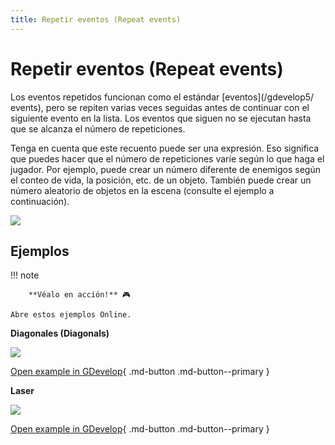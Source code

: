 ```yaml
---
title: Repetir eventos (Repeat events)
---
```

# Repetir eventos (Repeat events)

Los eventos repetidos funcionan como el estándar [eventos](/gdevelop5/ events), pero se repiten varias veces seguidas antes de continuar con el siguiente evento en la lista. Los eventos que siguen no se ejecutan hasta que se alcanza el número de repeticiones.

Tenga en cuenta que este recuento puede ser una expresión. Eso significa que puedes hacer que el número de repeticiones varíe según lo que haga el jugador. Por ejemplo, puede crear un número diferente de enemigos según el conteo de vida, la posición, etc. de un objeto. También puede crear un número aleatorio de objetos en la escena (consulte el ejemplo a continuación).

![](/gdevelop5/events/repeat-example.png)

## Ejemplos

!!! note

        **Véalo en acción!** 🎮

    Abre estos ejemplos Online.

**Diagonales (Diagonals)**

[![](/gdevelop5/events/diagonals.png)](https://editor.gdevelop-app.com/?project=example://find-diagonals)

[Open example in GDevelop](https://editor.gdevelop.io/?project=example://find-diagonals){ .md-button .md-button--primary }

**Laser**

[![](/gdevelop5/events/laser.png)](https://editor.gdevelop-app.com/?project=example://zombie-laser)

[Open example in GDevelop](https://editor.gdevelop.io/?project=example://zombie-laser){ .md-button .md-button--primary }
